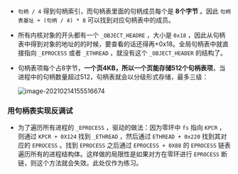 + `句柄 / 4` 得到句柄索引，而句柄表里面的句柄成员每个是 **8个字节** 。因此 `句柄表基址 + (句柄 / 4) * 8` 可以找到对应句柄表中的成员。

+ 所有内核对象的开头都有一个 `_OBJECT_HEADRE` ，大小是 `0x18` ，因此从句柄表中得到对象的地址的的时候，要查看的话还得再+0x18。全局句柄表中就直接指向 `_EPROCESS` 或者 `_ETHREAD` ，就没有这个 `_OBJECT_HEADER` 的结构了。

+ 句柄表项每个占8字节，**一个页4KB，所以一个页能存储512个句柄表项**，当进程中的句柄数量超过512，句柄表就会以分级形式存储，最多三级：

  ![image-20210214155516674](https://cdn.jsdelivr.net/gh/smallzhong/picgo-pic-bed/image-20210214155516674.png)



### 用句柄表实现反调试

+ 为了遍历所有进程的 `_EPROCESS` ，驱动的做法：因为零环中 `fs` 指向 `KPCR` ，则通过 `KPCR + 0X124` 找到 `_ETHREAD` ，然后通过 `ETHREAD + 0x220` 找到其对应的 `EPROCESS` 。找到 `EPROCESS` 之后通过 `EPROCESS + 0X88` 的 `EPROCESS` 链表遍历所有的进程结构体。这样做的局限性是如果对方在零环进行 `EPROCESS` 断链，则这个方法就会失效。此处仅作为练习。